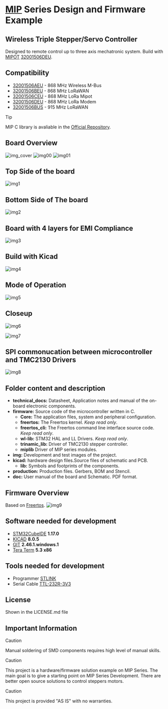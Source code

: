 <!-- For .md file development refers to https://docs.github.com/en -->
# [MIP](https://mipot.com/en/products/?cat=110) Series Design and Firmware Example

## Wireless Triple Stepper/Servo Controller 

Designed to remote control up to three axis mechatronic system.
Build with [MIPOT](https://www.mipot.com) [32001506DEU](https://mipot.com/en/products/mip-series/dual-core/32001506deu/).

## Compatibility

 - [32001506AEU](https://mipot.com/en/products/mip-series/dual-core/32001506aeu/) - 868 MHz Wireless M-Bus
 - [32001506BEU](https://mipot.com/en/products/mip-series/dual-core/32001506beu/) - 868 MHz LoRaWAN
 - [32001506CEU](https://mipot.com/en/products/mip-series/dual-core/32001506ceu/) - 868 MHz LoRa Mipot
 - [32001506DEU](https://mipot.com/en/products/mip-series/dual-core/32001506deu/) - 868 MHz LoRa Modem
 - [32001506BUS](https://mipot.com/en/products/mip-series/dual-core/32001506bus/) - 915 MHz LoRaWAN

> [!TIP]
> MIP C library is avaliable in the [Official Repository](https://github.com/Mipot-Hi-Tech/mip).

## Board Overview

![img_cover](https://github.com/Mipot-Hi-Tech/mip_servo_controller/blob/master/img/img001.png)
![img00](https://github.com/Mipot-Hi-Tech/mip_servo_controller/blob/master/img/img012.png)
![img01](https://github.com/Mipot-Hi-Tech/mip_servo_controller/blob/master/img/img002.png)

## Top Side of the board

![img1](https://github.com/Mipot-Hi-Tech/mip_servo_controller/blob/master/img/img003.png)

## Bottom Side of The board

![img2](https://github.com/Mipot-Hi-Tech/mip_servo_controller/blob/master/img/img004.png)

## Board with 4 layers for EMI Compliance

![img3](https://github.com/Mipot-Hi-Tech/mip_servo_controller/blob/master/img/img005.png)

## Build with Kicad

![img4](https://github.com/Mipot-Hi-Tech/mip_servo_controller/blob/master/img/img006.png)

## Mode of Operation

![img5](https://github.com/Mipot-Hi-Tech/mip_servo_controller/blob/master/img/img007.png)

## Closeup

![img6](https://github.com/Mipot-Hi-Tech/mip_servo_controller/blob/master/img/img008.png)

![img7](https://github.com/Mipot-Hi-Tech/mip_servo_controller/blob/master/img/img009.png)

## SPI commonucation between microcontroller and TMC2130 Drivers

![img8](https://github.com/Mipot-Hi-Tech/mip_servo_controller/blob/master/img/img010.png)

## Folder content and description

- **technical_docs:** Datasheet, Application notes and manual of the on-board electronic components.
- **firmware:** Source code of the microcontroller written in C.
	- **Core:** The application files, system and peripheral configuration.
	- **freertos:** The Freertos kernel. *Keep read only*.
	- **freertos_cli:** The Freertos command line interface source code. *Keep read only*.
	- **wl-lib:** STM32 HAL and LL Drivers. *Keep read only*.
	- **trinamic_lib:** Driver of TMC2130 stepper controller.
	- **miplib** Driver of MIP series modules.
- **img:** Development and test images of the project.
- **kicad:** hardware design files.Source files of schematic and PCB.
	- **lib:** Symbols and footprints of the components.
- **production:** Production files. Gerbers, BOM and Stencil.
- **doc:**  User manual of the board and Schematic. PDF format.

## Firmware Overview

Based on [Freertos](https://www.freertos.org).
![img9](https://github.com/Mipot-Hi-Tech/mip_servo_controller/blob/master/img/img011.png)

## Software needed for development

- [STM32CubeIDE](https://www.st.com/en/development-tools/stm32cubeide.html) **1.17.0**
- [KICAD](https://www.kicad.org/) **8.0.5**
- [GIT](https://git-scm.com/) **2.46.1.windows.1**
- [Tera Term](https://teratermproject.github.io/index-en.html) **5.3 x86**

## Tools needed for development

- Programmer [STLINK](https://www.st.com/en/development-tools/st-link-v2.html)
- Serial Cable [TTL-232R-3V3](https://ftdichip.com/products/ttl-232r-3v3/)

## License

Shown in the LICENSE.md file

## Important Information

> [!CAUTION]
> Manual soldering of SMD components requires high level of manual skills.

> [!CAUTION]
> This project is a hardware/firmware solution example on MIP Series.
> The main goal is to give a starting point on MIP Series Development.
> There are better open source solutions to control steppers motors.

> [!CAUTION]
> This project is provided "AS IS" with no warranties. 
